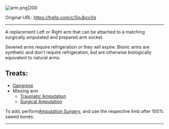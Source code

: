 ![arm.png\|200](/Items/Arm%20(Bionic%20_%20Severed)%20-%20Attachments/6804619b747b75437de0a3eb.png)

Original URL: https://trello.com/c/SpJbcxVq

---

A replacement Left or Right arm that can be attached to a matching surgically amputated and prepared arm socket.

Severed arms require refrigeration or they will expire.
Bionic arms are synthetic and don’t require refrigeration, but are otherwise biologically equivalent to natural arms.

## Treats:

- [Gangrene](../Extremities/Gangrene.md)
- Missing arm
  - [Traumatic Amputation](../Extremities/Traumatic%20Amputation.md)
  - [Surgical Amputation](../Extremities/Surgical%20Amputation.md)

To add, perform[Amputation Surgery](../Procedures/Amputation%20Surgery.md), and use the respective limb after 100% sawed bones.

---

